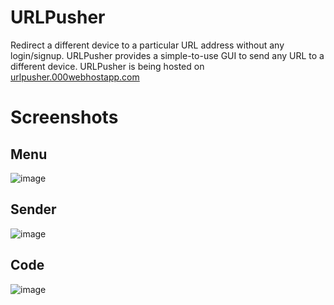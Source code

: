 # URLPusher
Redirect a different device to a particular URL address without any login/signup. URLPusher provides a simple-to-use GUI to send any URL to a different device.
URLPusher is being hosted on [urlpusher.000webhostapp.com](https://urlpusher.000webhostapp.com/)

# Screenshots
## Menu
![image](https://user-images.githubusercontent.com/81752891/177009379-ad439c42-2066-4334-849e-a63320436ad8.png)

## Sender
![image](https://user-images.githubusercontent.com/81752891/177009391-6c7c1c8a-3abf-440b-b614-2271fd410272.png)

## Code
![image](https://user-images.githubusercontent.com/81752891/177009406-1d34a41f-449f-45a1-9d34-e32781d0ee34.png)

